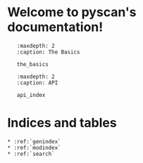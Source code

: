 # Welcome to pyscan's documentation!

```{toctree}
   :maxdepth: 2
   :caption: The Basics

   the_basics
```

```{toctree}
   :maxdepth: 2
   :caption: API
   
   api_index
```


# Indices and tables

```{toctree}
* :ref:`genindex`
* :ref:`modindex`
* :ref:`search`
```

